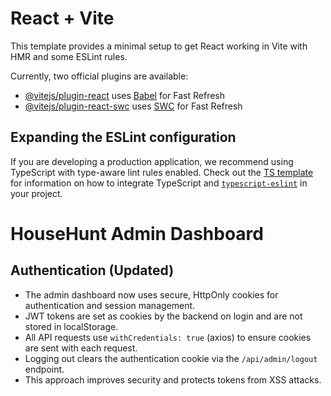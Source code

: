 # React + Vite

This template provides a minimal setup to get React working in Vite with HMR and some ESLint rules.

Currently, two official plugins are available:

- [@vitejs/plugin-react](https://github.com/vitejs/vite-plugin-react/blob/main/packages/plugin-react) uses [Babel](https://babeljs.io/) for Fast Refresh
- [@vitejs/plugin-react-swc](https://github.com/vitejs/vite-plugin-react/blob/main/packages/plugin-react-swc) uses [SWC](https://swc.rs/) for Fast Refresh

## Expanding the ESLint configuration

If you are developing a production application, we recommend using TypeScript with type-aware lint rules enabled. Check out the [TS template](https://github.com/vitejs/vite/tree/main/packages/create-vite/template-react-ts) for information on how to integrate TypeScript and [`typescript-eslint`](https://typescript-eslint.io) in your project.

# HouseHunt Admin Dashboard

## Authentication (Updated)

- The admin dashboard now uses secure, HttpOnly cookies for authentication and session management.
- JWT tokens are set as cookies by the backend on login and are not stored in localStorage.
- All API requests use `withCredentials: true` (axios) to ensure cookies are sent with each request.
- Logging out clears the authentication cookie via the `/api/admin/logout` endpoint.
- This approach improves security and protects tokens from XSS attacks.
